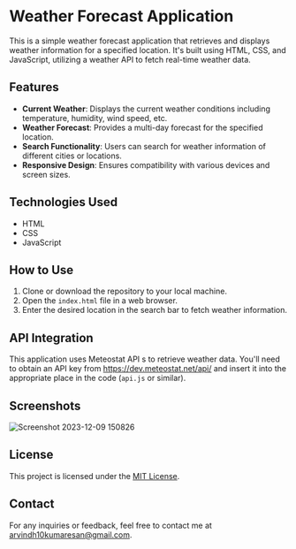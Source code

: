 # Weather Forecast Application

This is a simple weather forecast application that retrieves and displays weather information for a specified location. It's built using HTML, CSS, and JavaScript, utilizing a weather API to fetch real-time weather data.

## Features

- **Current Weather**: Displays the current weather conditions including temperature, humidity, wind speed, etc.
- **Weather Forecast**: Provides a multi-day forecast for the specified location.
- **Search Functionality**: Users can search for weather information of different cities or locations.
- **Responsive Design**: Ensures compatibility with various devices and screen sizes.


## Technologies Used

- HTML
- CSS
- JavaScript

## How to Use

1. Clone or download the repository to your local machine.
2. Open the `index.html` file in a web browser.
3. Enter the desired location in the search bar to fetch weather information.

## API Integration

This application uses Meteostat API s to retrieve weather data. You'll need to obtain an API key from https://dev.meteostat.net/api/ and insert it into the appropriate place in the code (`api.js` or similar).

## Screenshots

![Screenshot 2023-12-09 150826](https://github.com/imarvindh/weather-application/assets/112792346/3f26dbb8-249e-4e1f-ac53-4e7b5acd5ac4)


## License

This project is licensed under the [MIT License](LICENSE.md).


## Contact

For any inquiries or feedback, feel free to contact me at arvindh10kumaresan@gmail.com.
